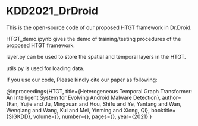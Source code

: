 # KDD2021_DrDroid
This is the open-source code of our proposed HTGT framework in Dr.Droid.

HTGT_demo.ipynb gives the demo of training/testing procedures of the proposed HTGT framework.

layer.py can be used to store the spatial and temporal layers in the HTGT.

utils.py is used for loading data.

If you use our code, Please kindly cite our paper as following:

@inproceedings{HTGT,
  title={Heterogeneous Temporal Graph Transformer: An Intelligent System for Evolving Android Malware Detection},
  author={Fan, Yujie  and Ju, Mingxuan and Hou, Shifu and Ye, Yanfang and Wan, Wenqiang and Wang, Kui and Mei, Yinming and Xiong, Qi},
  booktitle={SIGKDD},
  volume={},
  number={},
  pages={},
  year={2021}
}
